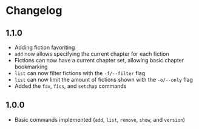 # Changelog

## 1.1.0

- Adding fiction favoriting
- `add` now allows specifying the current chapter for each fiction
- Fictions can now have a current chapter set, allowing basic chapter bookmarking
- `list` can now filter fictions with the `-f/--filter` flag
- `list` can now limit the amount of fictions shown with the `-o/--only` flag
- Added the `fav`, `fics`, and `setchap` commands

## 1.0.0

- Basic commands implemented (`add`, `list`, `remove`, `show`, and `version`)
